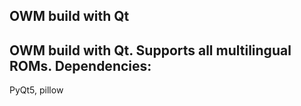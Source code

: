 OWM build with Qt
-
OWM build with Qt. Supports all multilingual ROMs.
Dependencies:
-
PyQt5, pillow


